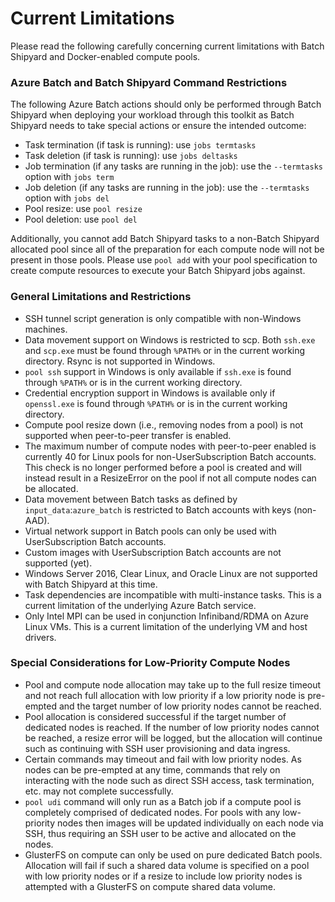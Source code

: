 # Current Limitations
Please read the following carefully concerning current limitations with
Batch Shipyard and Docker-enabled compute pools.

### Azure Batch and Batch Shipyard Command Restrictions
The following Azure Batch actions should only be performed through Batch
Shipyard when deploying your workload through this toolkit as Batch
Shipyard needs to take special actions or ensure the intended outcome:
* Task termination (if task is running): use `jobs termtasks`
* Task deletion (if task is running): use `jobs deltasks`
* Job termination (if any tasks are running in the job): use the
  `--termtasks` option with `jobs term`
* Job deletion (if any tasks are running in the job): use the
  `--termtasks` option with `jobs del`
* Pool resize: use `pool resize`
* Pool deletion: use `pool del`

Additionally, you cannot add Batch Shipyard tasks to a non-Batch Shipyard
allocated pool since all of the preparation for each compute node will not
be present in those pools. Please use `pool add` with your pool specification
to create compute resources to execute your Batch Shipyard jobs against.

### General Limitations and Restrictions
* SSH tunnel script generation is only compatible with non-Windows machines.
* Data movement support on Windows is restricted to scp. Both `ssh.exe` and
`scp.exe` must be found through `%PATH%` or in the current working directory.
Rsync is not supported in Windows.
* `pool ssh` support in Windows is only available if `ssh.exe` is found
through `%PATH%` or is in the current working directory.
* Credential encryption support in Windows is available only if `openssl.exe`
is found through `%PATH%` or is in the current working directory.
* Compute pool resize down (i.e., removing nodes from a pool) is not supported
when peer-to-peer transfer is enabled.
* The maximum number of compute nodes with peer-to-peer enabled is currently
40 for Linux pools for non-UserSubscription Batch accounts. This check is
no longer performed before a pool is created and will instead result in
a ResizeError on the pool if not all compute nodes can be allocated.
* Data movement between Batch tasks as defined by `input_data`:`azure_batch`
is restricted to Batch accounts with keys (non-AAD).
* Virtual network support in Batch pools can only be used with
UserSubscription Batch accounts.
* Custom images with UserSubscription Batch accounts are not supported (yet).
* Windows Server 2016, Clear Linux, and Oracle Linux are not supported with
Batch Shipyard at this time.
* Task dependencies are incompatible with multi-instance tasks. This is a
current limitation of the underlying Azure Batch service.
* Only Intel MPI can be used in conjunction Infiniband/RDMA on Azure Linux VMs.
This is a current limitation of the underlying VM and host drivers.

### Special Considerations for Low-Priority Compute Nodes
* Pool and compute node allocation may take up to the full resize timeout
and not reach full allocation with low priority if a low priority node is
pre-empted and the target number of low priority nodes cannot be reached.
* Pool allocation is considered successful if the target number of dedicated
nodes is reached. If the number of low priority nodes cannot be reached,
a resize error will be logged, but the allocation will continue such as
continuing with SSH user provisioning and data ingress.
* Certain commands may timeout and fail with low priority nodes. As nodes
can be pre-empted at any time, commands that rely on interacting with the
node such as direct SSH access, task termination, etc. may not complete
successfully.
* `pool udi` command will only run as a Batch job if a compute pool is
completely comprised of dedicated nodes. For pools with any low-priority
nodes then images will be updated individually on each node via SSH, thus
requiring an SSH user to be active and allocated on the nodes.
* GlusterFS on compute can only be used on pure dedicated Batch pools.
Allocation will fail if such a shared data volume is specified on a pool with
low priority nodes or if a resize to include low priority nodes is attempted
with a GlusterFS on compute shared data volume.
